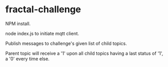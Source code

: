 # fractal-challenge

NPM install.

node index.js to initiate mqtt client.

Publish messages to challenge's given list of child topics.

Parent topic will receive a '1' upon all child topics having a last status of '1', a '0' every time else.
